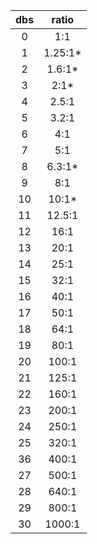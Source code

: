 | dbs | ratio |
| :---: | :---: |
| 0 | 1:1 |
| 1 | 1.25:1* |
| 2 | 1.6:1* |
| 3 | 2:1* |
| 4 | 2.5:1 |
| 5 | 3.2:1 |
| 6 | 4:1 |
| 7 | 5:1 |
| 8 | 6.3:1* |
| 9 | 8:1 |
| 10 | 10:1* |
| 11 | 12.5:1 |
| 12 | 16:1 |
| 13 | 20:1 |
| 14 | 25:1 |
| 15 | 32:1 |
| 16 | 40:1 |
| 17 | 50:1 |
| 18 | 64:1 |
| 19 | 80:1 |
| 20 | 100:1 |
| 21 | 125:1 |
| 22 | 160:1 |
| 23 | 200:1 |
| 24 | 250:1 |
| 25 | 320:1 |
| 36 | 400:1 |
| 27 | 500:1 |
| 28 | 640:1 |
| 29 | 800:1 |
| 30 | 1000:1 |
